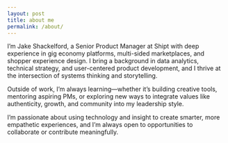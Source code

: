 ```yaml
---
layout: post
title: about me
permalink: /about/
---
```


I’m Jake Shackelford, a Senior Product Manager at Shipt with deep experience in gig economy platforms, multi-sided marketplaces, and shopper experience design. I bring a background in data analytics, technical strategy, and user-centered product development, and I thrive at the intersection of systems thinking and storytelling.

Outside of work, I’m always learning—whether it’s building creative tools, mentoring aspiring PMs, or exploring new ways to integrate values like authenticity, growth, and community into my leadership style.

I’m passionate about using technology and insight to create smarter, more empathetic experiences, and I’m always open to opportunities to collaborate or contribute meaningfully.
